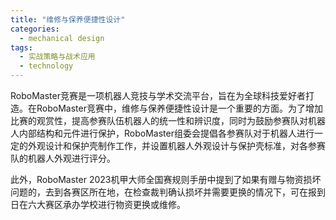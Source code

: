 ```yaml
---  
title: "维修与保养便捷性设计"  
categories:  
  - mechanical design  
tags: 
  - 实战策略与战术应用 
  - technology  
---  
```


RoboMaster竞赛是一项机器人竞技与学术交流平台，旨在为全球科技爱好者打造。在RoboMaster竞赛中，维修与保养便捷性设计是一个重要的方面。为了增加比赛的观赏性，提高参赛队伍机器人的统一性和辨识度，同时为鼓励参赛队对机器人内部结构和元件进行保护，RoboMaster组委会提倡各参赛队对于机器人进行一定的外观设计和保护壳制作工作，并设置机器人外观设计与保护壳标准，对各参赛队的机器人外观进行评分。

此外，RoboMaster 2023机甲大师全国赛规则手册中提到了如果有赠与物资损坏问题的，去到各赛区所在地，在检查裁判确认损坏并需要更换的情况下，可在报到日在六大赛区承办学校进行物资更换或维修。 
